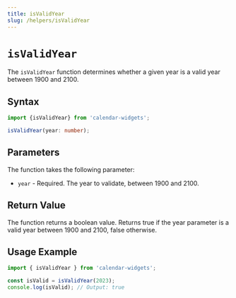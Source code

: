```yaml
---
title: isValidYear
slug: /helpers/isValidYear
---
```


# `isValidYear`

The `isValidYear` function determines whether a given year is a valid year between 1900 and 2100.

## Syntax

```ts
import {isValidYear} from 'calendar-widgets';

isValidYear(year: number);
```

## Parameters

The function takes the following parameter:

- `year` - Required. The year to validate, between 1900 and 2100.

## Return Value

The function returns a boolean value. Returns true if the year parameter is a valid year between 1900 and 2100, false otherwise.

## Usage Example

```js
import { isValidYear } from 'calendar-widgets';

const isValid = isValidYear(2023);
console.log(isValid); // Output: true
```
